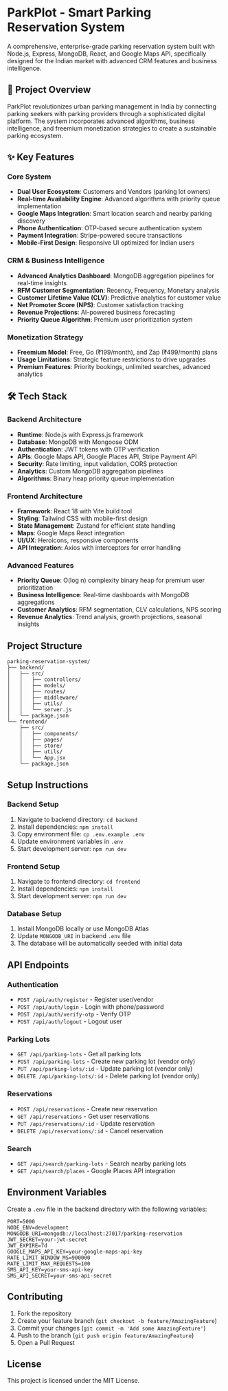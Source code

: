 # ParkPlot - Smart Parking Reservation System

A comprehensive, enterprise-grade parking reservation system built with Node.js, Express, MongoDB, React, and Google Maps API, specifically designed for the Indian market with advanced CRM features and business intelligence.

## 🚀 Project Overview

ParkPlot revolutionizes urban parking management in India by connecting parking seekers with parking providers through a sophisticated digital platform. The system incorporates advanced algorithms, business intelligence, and freemium monetization strategies to create a sustainable parking ecosystem.

## ✨ Key Features

### Core System
- **Dual User Ecosystem**: Customers and Vendors (parking lot owners)
- **Real-time Availability Engine**: Advanced algorithms with priority queue implementation
- **Google Maps Integration**: Smart location search and nearby parking discovery
- **Phone Authentication**: OTP-based secure authentication system
- **Payment Integration**: Stripe-powered secure transactions
- **Mobile-First Design**: Responsive UI optimized for Indian users

### CRM & Business Intelligence
- **Advanced Analytics Dashboard**: MongoDB aggregation pipelines for real-time insights
- **RFM Customer Segmentation**: Recency, Frequency, Monetary analysis
- **Customer Lifetime Value (CLV)**: Predictive analytics for customer value
- **Net Promoter Score (NPS)**: Customer satisfaction tracking
- **Revenue Projections**: AI-powered business forecasting
- **Priority Queue Algorithm**: Premium user prioritization system

### Monetization Strategy
- **Freemium Model**: Free, Go (₹199/month), and Zap (₹499/month) plans
- **Usage Limitations**: Strategic feature restrictions to drive upgrades
- **Premium Features**: Priority bookings, unlimited searches, advanced analytics

## 🛠 Tech Stack

### Backend Architecture
- **Runtime**: Node.js with Express.js framework
- **Database**: MongoDB with Mongoose ODM
- **Authentication**: JWT tokens with OTP verification
- **APIs**: Google Maps API, Google Places API, Stripe Payment API
- **Security**: Rate limiting, input validation, CORS protection
- **Analytics**: Custom MongoDB aggregation pipelines
- **Algorithms**: Binary heap priority queue implementation

### Frontend Architecture  
- **Framework**: React 18 with Vite build tool
- **Styling**: Tailwind CSS with mobile-first design
- **State Management**: Zustand for efficient state handling
- **Maps**: Google Maps React integration
- **UI/UX**: Heroicons, responsive components
- **API Integration**: Axios with interceptors for error handling

### Advanced Features
- **Priority Queue**: O(log n) complexity binary heap for premium user prioritization
- **Business Intelligence**: Real-time dashboards with MongoDB aggregations
- **Customer Analytics**: RFM segmentation, CLV calculations, NPS scoring
- **Revenue Analytics**: Trend analysis, growth projections, seasonal insights

## Project Structure

```
parking-reservation-system/
├── backend/
│   ├── src/
│   │   ├── controllers/
│   │   ├── models/
│   │   ├── routes/
│   │   ├── middleware/
│   │   ├── utils/
│   │   └── server.js
│   └── package.json
└── frontend/
    ├── src/
    │   ├── components/
    │   ├── pages/
    │   ├── store/
    │   ├── utils/
    │   └── App.jsx
    └── package.json
```

## Setup Instructions

### Backend Setup
1. Navigate to backend directory: `cd backend`
2. Install dependencies: `npm install`
3. Copy environment file: `cp .env.example .env`
4. Update environment variables in `.env`
5. Start development server: `npm run dev`

### Frontend Setup
1. Navigate to frontend directory: `cd frontend`
2. Install dependencies: `npm install`
3. Start development server: `npm run dev`

### Database Setup
1. Install MongoDB locally or use MongoDB Atlas
2. Update `MONGODB_URI` in backend `.env` file
3. The database will be automatically seeded with initial data

## API Endpoints

### Authentication
- `POST /api/auth/register` - Register user/vendor
- `POST /api/auth/login` - Login with phone/password
- `POST /api/auth/verify-otp` - Verify OTP
- `POST /api/auth/logout` - Logout user

### Parking Lots
- `GET /api/parking-lots` - Get all parking lots
- `POST /api/parking-lots` - Create new parking lot (vendor only)
- `PUT /api/parking-lots/:id` - Update parking lot (vendor only)
- `DELETE /api/parking-lots/:id` - Delete parking lot (vendor only)

### Reservations
- `POST /api/reservations` - Create new reservation
- `GET /api/reservations` - Get user reservations
- `PUT /api/reservations/:id` - Update reservation
- `DELETE /api/reservations/:id` - Cancel reservation

### Search
- `GET /api/search/parking-lots` - Search nearby parking lots
- `GET /api/search/places` - Google Places API integration

## Environment Variables

Create a `.env` file in the backend directory with the following variables:

```env
PORT=5000
NODE_ENV=development
MONGODB_URI=mongodb://localhost:27017/parking-reservation
JWT_SECRET=your-jwt-secret
JWT_EXPIRE=7d
GOOGLE_MAPS_API_KEY=your-google-maps-api-key
RATE_LIMIT_WINDOW_MS=900000
RATE_LIMIT_MAX_REQUESTS=100
SMS_API_KEY=your-sms-api-key
SMS_API_SECRET=your-sms-api-secret
```

## Contributing

1. Fork the repository
2. Create your feature branch (`git checkout -b feature/AmazingFeature`)
3. Commit your changes (`git commit -m 'Add some AmazingFeature'`)
4. Push to the branch (`git push origin feature/AmazingFeature`)
5. Open a Pull Request

## License

This project is licensed under the MIT License.
